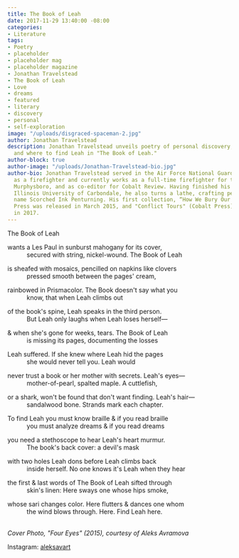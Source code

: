 ```yaml
---
title: The Book of Leah
date: 2017-11-29 13:40:00 -08:00
categories:
- Literature
tags:
- Poetry
- placeholder
- placeholder mag
- placeholder magazine
- Jonathan Travelstead
- The Book of Leah
- Love
- dreams
- featured
- literary
- discovery
- personal
- self-exploration
image: "/uploads/disgraced-spaceman-2.jpg"
author: Jonathan Travelstead
description: Jonathan Travelstead unveils poetry of personal discovery, self-exploration,
  and where to find Leah in "The Book of Leah."
author-block: true
author-image: "/uploads/Jonathan-Travelstead-bio.jpg"
author-bio: Jonathan Travelstead served in the Air Force National Guard for six years
  as a firefighter and currently works as a full-time firefighter for the city of
  Murphysboro, and as co-editor for Cobalt Review. Having finished his MFA at Southern
  Illinois University of Carbondale, he also turns a lathe, crafting pens under the
  name Scorched Ink Penturning. His first collection, “How We Bury Our Dead,” by Cobalt
  Press was released in March 2015, and "Conflict Tours" (Cobalt Press) was released
  in 2017.
---
```


The Book of Leah

wants a Les Paul in sunburst mahogany for its cover,<br> 
&nbsp;&nbsp;&nbsp;&nbsp;&nbsp;&nbsp;&nbsp;&nbsp;&nbsp;&nbsp;&nbsp;secured with string, nickel-wound. The Book of Leah 

is sheafed with mosaics, pencilled on napkins like clovers<br>
&nbsp;&nbsp;&nbsp;&nbsp;&nbsp;&nbsp;&nbsp;&nbsp;&nbsp;&nbsp;&nbsp;pressed smooth between the pages' cream, 

rainbowed in Prismacolor. The Book doesn't say what you<br>
&nbsp;&nbsp;&nbsp;&nbsp;&nbsp;&nbsp;&nbsp;&nbsp;&nbsp;&nbsp;&nbsp;know, that when Leah climbs out 

of the book's spine, Leah speaks in the third person.<br>
&nbsp;&nbsp;&nbsp;&nbsp;&nbsp;&nbsp;&nbsp;&nbsp;&nbsp;&nbsp;&nbsp;But Leah only laughs when Leah loses herself— 

& when she's gone for weeks, tears. The Book of Leah<br>
&nbsp;&nbsp;&nbsp;&nbsp;&nbsp;&nbsp;&nbsp;&nbsp;&nbsp;&nbsp;&nbsp;is missing its pages, documenting the losses 

Leah suffered. If she knew where Leah hid the pages<br>
&nbsp;&nbsp;&nbsp;&nbsp;&nbsp;&nbsp;&nbsp;&nbsp;&nbsp;&nbsp;&nbsp;she would never tell you. Leah would 

never trust a book or her mother with secrets. Leah's eyes—<br> 
&nbsp;&nbsp;&nbsp;&nbsp;&nbsp;&nbsp;&nbsp;&nbsp;&nbsp;&nbsp;&nbsp;mother-of-pearl, spalted maple. A cuttlefish, 

or a shark, won't be found that don't want finding. Leah's hair—<br> 
&nbsp;&nbsp;&nbsp;&nbsp;&nbsp;&nbsp;&nbsp;&nbsp;&nbsp;&nbsp;&nbsp;sandalwood bone. Strands mark each chapter. 

To find Leah you must know braille & if you read braille<br>
&nbsp;&nbsp;&nbsp;&nbsp;&nbsp;&nbsp;&nbsp;&nbsp;&nbsp;&nbsp;&nbsp;you must analyze dreams & if you read dreams 

you need a stethoscope to hear Leah's heart murmur.<br>
&nbsp;&nbsp;&nbsp;&nbsp;&nbsp;&nbsp;&nbsp;&nbsp;&nbsp;&nbsp;&nbsp;The book's back cover: a devil's mask 

with two holes Leah dons before Leah climbs back<br> 
&nbsp;&nbsp;&nbsp;&nbsp;&nbsp;&nbsp;&nbsp;&nbsp;&nbsp;&nbsp;&nbsp;inside herself. No one knows it's Leah when they hear 

the first & last words of The Book of Leah sifted through<br>
&nbsp;&nbsp;&nbsp;&nbsp;&nbsp;&nbsp;&nbsp;&nbsp;&nbsp;&nbsp;&nbsp;skin's linen: Here sways one whose hips smoke, 

whose sari changes color. Here flutters & dances one whom<br>
&nbsp;&nbsp;&nbsp;&nbsp;&nbsp;&nbsp;&nbsp;&nbsp;&nbsp;&nbsp;&nbsp;the wind blows through. Here. Find Leah here.
<br>
<br>


*Cover Photo, "Four Eyes" (2015), courtesy of Aleks Avramova*

Instagram: [aleksavart](https://www.instagram.com/aleksavart/?hl=en)